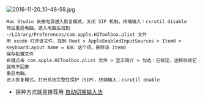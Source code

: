
![2016-11-20_10-46-59.jpg](https://cdn.uptmr.com/upupmo-article/mac/basic/mac-system-42-abc-input.png)


```
Mac Studio 长按电源进入恢复模式，关闭 SIP 机制，终端输入：csrutil disable
然后重启电脑，进入电脑后找到 ~/Library/Preferences/com.apple.HIToolbox.plist 文件
用 xcode 打开该文件，找到 Root > AppleEnabledInputSources > Item0 > KeyboardLayout Name = ABC 这个项，删除该 Item0
保存配置文件
右键点击 com.apple.HIToolbox.plist 文件 > 显示简介 > 勾选：已锁定。这样后续它就改不回来
重启电脑。
进入恢复模式，打开系统完整性保护（SIP），终端输入：csrutil enable
```

- 换种方式就是推荐用 [自动切换输入法](https://www.uptmr.com/subject?cpid=111111111111111211)


